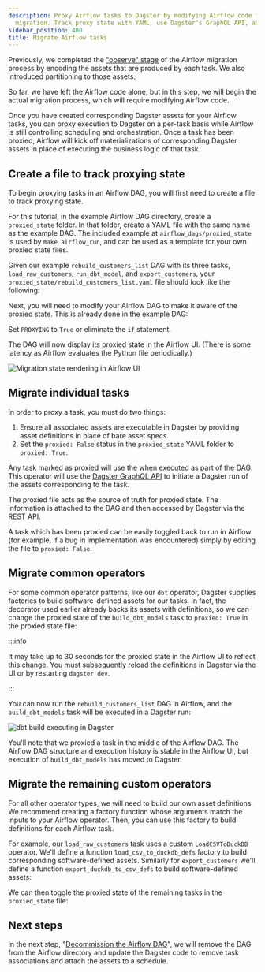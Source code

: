 ```yaml
---
description: Proxy Airflow tasks to Dagster by modifying Airflow code for task-level
  migration. Track proxy state with YAML, use Dagster's GraphQL API, and toggle execution.
sidebar_position: 400
title: Migrate Airflow tasks
---
```


Previously, we completed the ["observe" stage](/guides/migrate/airflow-to-dagster/task-level-migration/observe) of the Airflow migration process by encoding the assets that are produced by each task. We also introduced partitioning to those assets.

So far, we have left the Airflow code alone, but in this step, we will begin the actual migration process, which will require modifying Airflow code.

Once you have created corresponding Dagster assets for your Airflow tasks, you can proxy execution to Dagster on a per-task basis while Airflow is still controlling scheduling and orchestration. Once a task has been proxied, Airflow will kick off materializations of corresponding Dagster assets in place of executing the business logic of that task.

## Create a file to track proxying state

To begin proxying tasks in an Airflow DAG, you will first need to create a file to track proxying state.

For this tutorial, in the example Airflow DAG directory, create a `proxied_state` folder. In that folder, create a YAML file with the same name as the example DAG. The included example at `airflow_dags/proxied_state` is used by `make airflow_run`, and can be used as a template for your own proxied state files.

Given our example `rebuild_customers_list` DAG with its three tasks, `load_raw_customers`, `run_dbt_model`, and `export_customers`, your `proxied_state/rebuild_customers_list.yaml` file should look like the following:

<CodeExample
  path="airlift-migration-tutorial/tutorial_example/airflow_dags/proxied_state/rebuild_customers_list.yaml"
  language="yaml"
/>

Next, you will need to modify your Airflow DAG to make it aware of the proxied state. This is already done in the example DAG:

<CodeExample path="airlift-migration-tutorial/tutorial_example/snippets/dags_truncated.py" language="python" />

Set `PROXYING` to `True` or eliminate the `if` statement.

The DAG will now display its proxied state in the Airflow UI. (There is some latency as Airflow evaluates the Python file periodically.)

![Migration state rendering in Airflow UI](/images/integrations/airlift/state_in_airflow.png)

## Migrate individual tasks

In order to proxy a task, you must do two things:

1. Ensure all associated assets are executable in Dagster by providing asset definitions in place of bare asset specs.
2. Set the `proxied: False` status in the `proxied_state` YAML folder to `proxied: True`.

Any task marked as proxied will use the <PyObject section="libraries" module="dagster_airlift" object="in_airflow.DefaultProxyTaskToDagsterOperator" displayText="DefaultProxyTaskToDagsterOperator" /> when executed as part of the DAG. This operator will use the [Dagster GraphQL API](/guides/operate/graphql/) to initiate a Dagster run of the assets corresponding to the task.

The proxied file acts as the source of truth for proxied state. The information is attached to the DAG and then accessed by Dagster via the REST API.

A task which has been proxied can be easily toggled back to run in Airflow (for example, if a bug in implementation was encountered) simply by editing the file to `proxied: False`.

## Migrate common operators

For some common operator patterns, like our `dbt` operator, Dagster supplies factories to build software-defined assets for our tasks. In fact, the <PyObject section="libraries" module="dagster_dbt" object="dbt_assets" decorator /> decorator used earlier already backs its assets with definitions, so we can change the proxied state of the `build_dbt_models` task to `proxied: True` in the proxied state file:

<CodeExample path="airlift-migration-tutorial/tutorial_example/snippets/dbt_proxied.yaml" language="yaml" />

:::info

It may take up to 30 seconds for the proxied state in the Airflow UI to reflect this change. You must subsequently reload the definitions in Dagster via the UI or by restarting `dagster dev`.

:::

You can now run the `rebuild_customers_list` DAG in Airflow, and the `build_dbt_models` task will be executed in a Dagster run:

![dbt build executing in Dagster](/images/integrations/airlift/proxied_dag.png)

You'll note that we proxied a task in the middle of the Airflow DAG. The Airflow DAG structure and execution history is stable in the Airflow UI, but execution of `build_dbt_models` has moved to Dagster.

## Migrate the remaining custom operators

For all other operator types, we will need to build our own asset definitions. We recommend creating a factory function whose arguments match the inputs to your Airflow operator. Then, you can use this factory to build definitions for each Airflow task.

For example, our `load_raw_customers` task uses a custom `LoadCSVToDuckDB` operator. We'll define a function `load_csv_to_duckdb_defs` factory to build corresponding software-defined assets. Similarly for `export_customers` we'll define a function `export_duckdb_to_csv_defs` to build software-defined assets:

<CodeExample path="airlift-migration-tutorial/tutorial_example/dagster_defs/stages/migrate.py" language="python" />

We can then toggle the proxied state of the remaining tasks in the `proxied_state` file:

<CodeExample path="airlift-migration-tutorial/tutorial_example/snippets/all_proxied.yaml" language="yaml" />

## Next steps

In the next step, "[Decommission the Airflow DAG](/guides/migrate/airflow-to-dagster/task-level-migration/decommission)", we will remove the DAG from the Airflow directory and update the Dagster code to remove task associations and attach the assets to a schedule.
